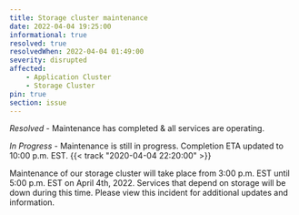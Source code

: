 ```yaml
---
title: Storage cluster maintenance 
date: 2022-04-04 19:25:00
informational: true
resolved: true
resolvedWhen: 2022-04-04 01:49:00
severity: disrupted
affected:
    - Application Cluster
    - Storage Cluster
pin: true 
section: issue
---
```


*Resolved* -
Maintenance has completed & all services are operating.

*In Progress* -
Maintenance is still in progress. Completion ETA updated to 10:00 p.m. EST. {{< track "2020-04-04 22:20:00" >}}

Maintenance of our storage cluster will take place from 3:00 p.m. EST until 5:00 p.m. EST on April 4th, 2022. Services that depend on storage will be down during this time. Please view this incident for additional updates and information.
